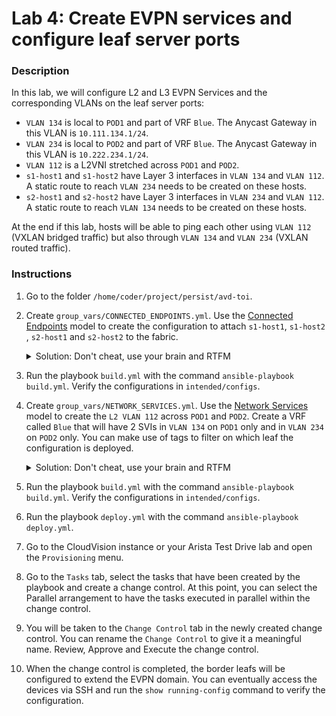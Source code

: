 # Lab 4: Create EVPN services and configure leaf server ports

### Description

In this lab, we will configure L2 and L3 EVPN Services and the corresponding VLANs on the leaf server ports:
- `VLAN 134` is local to `POD1` and part of VRF `Blue`. The Anycast Gateway in this VLAN is `10.111.134.1/24`.
- `VLAN 234` is local to `POD2` and part of VRF `Blue`. The Anycast Gateway in this VLAN is `10.222.234.1/24`.
- `VLAN 112` is a L2VNI stretched across `POD1` and `POD2`.
- `s1-host1` and `s1-host2` have Layer 3 interfaces in `VLAN 134` and `VLAN 112`. A static route to reach `VLAN 234` needs to be created on these hosts.
- `s2-host1` and `s2-host2` have Layer 3 interfaces in `VLAN 234` and `VLAN 112`. A static route to reach `VLAN 134` needs to be created on these hosts.

At the end if this lab, hosts will be able to ping each other using `VLAN 112` (VXLAN bridged traffic) but also through `VLAN 134` and `VLAN 234` (VXLAN routed traffic).

### Instructions

1. Go to the folder `/home/coder/project/persist/avd-toi`.
2. Create `group_vars/CONNECTED_ENDPOINTS.yml`. Use the [Connected Endpoints](https://avd.sh/en/stable/roles/eos_designs/docs/input-variables.html#connected-endpoints-settings) model to create the configuration to attach `s1-host1`, `s1-host2` , `s2-host1` and `s2-host2` to the fabric.

    <details close>
    <summary>Solution: Don't cheat, use your brain and RTFM</summary>
        One possible solution is accessible  <a href="https://github.com/arista-netdevops-community/avd-toi/blob/solution/group_vars/CONNECTED_ENDPOINTS.yml">here</a>.
    </details>

3. Run the playbook `build.yml` with the command `ansible-playbook build.yml`. Verify the configurations in `intended/configs`.
4. Create `group_vars/NETWORK_SERVICES.yml`. Use the [Network Services](https://avd.sh/en/stable/roles/eos_designs/docs/input-variables.html#network-services) model to create the `L2 VLAN 112` across `POD1` and `POD2`. Create a VRF called `Blue` that will have 2 SVIs in `VLAN 134` on `POD1` only and in `VLAN 234` on `POD2` only. You can make use of tags to filter on which leaf the configuration is deployed.

    <details close>
    <summary>Solution: Don't cheat, use your brain and RTFM</summary>
        One possible solution is accessible  <a href="https://github.com/arista-netdevops-community/avd-toi/blob/solution/group_vars/NETWORK_SERVICES.yml">here</a>.
    </details>

5. Run the playbook `build.yml` with the command `ansible-playbook build.yml`. Verify the configurations in `intended/configs`.
6. Run the playbook `deploy.yml` with the command `ansible-playbook deploy.yml`.
7. Go to the CloudVision instance or your Arista Test Drive lab and open the `Provisioning` menu.
8.  Go to the `Tasks` tab, select the tasks that have been created by the playbook and create a change control. At this point, you can select the Parallel arrangement to have the tasks executed in parallel within the change control.
9.  You will be taken to the `Change Control` tab in the newly created change control. You can rename the `Change Control` to give it a meaningful name. Review, Approve and Execute the change control.
10. When the change control is completed, the border leafs will be configured to extend the EVPN domain. You can eventually access the devices via SSH and run the `show running-config` command to verify the configuration.